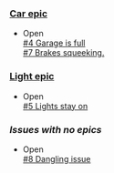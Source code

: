 ### [Car epic](https://github.com/sfarsai/hello-world/issues/6)   
* Open   
[#4 Garage is full](https://github.com/sfarsai/hello-world/issues/4)   
[#7 Brakes squeeking.](https://github.com/sfarsai/hello-world/issues/7)   
### [Light epic](https://github.com/sfarsai/hello-world/issues/2)   
* Open   
[#5 Lights stay on](https://github.com/sfarsai/hello-world/issues/5)   
### *Issues with no epics*   
* Open   
[#8 Dangling issue](https://github.com/sfarsai/hello-world/issues/8)   
